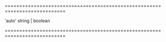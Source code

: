<!--**
/*-------------------------------------------
    Auto-generated file. Do not modify.
-------------------------------------------

**-->
===========================================================================
<!--default-->'auto'<!--/default-->
<!--type-->string | boolean<!--/type-->
===========================================================================

<!--shortDescription-->

<!--/shortDescription-->

<!--fullDescription-->

<!--/fullDescription-->